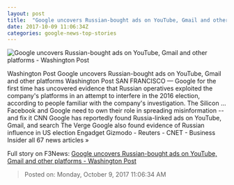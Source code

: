 ```yaml
---
layout: post
title:  "Google uncovers Russian-bought ads on YouTube, Gmail and other platforms - Washington Post"
date: 2017-10-09 11:06:34Z
categories: google-news-top-stories
---
```


![Google uncovers Russian-bought ads on YouTube, Gmail and other platforms - Washington Post](https://img.washingtonpost.com/rf/image_1484w/2010-2019/WashingtonPost/2017/07/17/Style/Images/AFP_QH2PE.jpg?t=20170517)

Washington Post Google uncovers Russian-bought ads on YouTube, Gmail and other platforms Washington Post SAN FRANCISCO — Google for the first time has uncovered evidence that Russian operatives exploited the company's platforms in an attempt to interfere in the 2016 election, according to people familiar with the company's investigation. The Silicon ... Facebook and Google need to own their role in spreading misinformation -- and fix it CNN Google has reportedly found Russia-linked ads on YouTube, Gmail, and search The Verge Google also found evidence of Russian influence in US election Engadget Gizmodo - Reuters - CNET - Business Insider all 67 news articles »


Full story on F3News: [Google uncovers Russian-bought ads on YouTube, Gmail and other platforms - Washington Post](http://www.f3nws.com/n/sWrkyF)

> Posted on: Monday, October 9, 2017 11:06:34 AM
